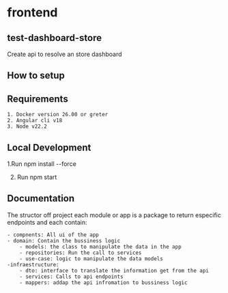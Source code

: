 # frontend

## test-dashboard-store

Create api to resolve an store dashboard

## How to setup

## Requirements

    1. Docker version 26.00 or greter
    2. Angular cli v18
    3. Node v22.2

## Local Development

  1.Run npm install --force

  2. Run npm start

## Documentation

  The structor off project each module or app is a package to return especific endpoints and each contain:
  
    - compnents: All ui of the app
    - domain: Contain the bussiness logic 
        - models: the class to manipulate the data in the app
        - repositories: Run the call to services
        - use-case: logic to manipulate the data models
    -infraestructure:
        - dto: interface to translate the information get from the api
        - services: Calls to api endpoints
        - mappers: addap the api infromation to bussiness logic
  